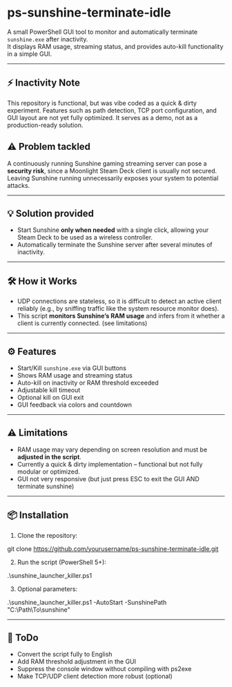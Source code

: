# ps-sunshine-terminate-idle

A small PowerShell GUI tool to monitor and automatically terminate `sunshine.exe` after inactivity.  
It displays RAM usage, streaming status, and provides auto-kill functionality in a simple GUI.

---
## ⚡ Inactivity Note
This repository is functional, but was vibe coded as a quick & dirty experiment.
Features such as path detection, TCP port configuration, and GUI layout are not yet fully optimized.
It serves as a demo, not as a production-ready solution.

## ⚠️ Problem tackled

A continuously running Sunshine gaming streaming server can pose a **security risk**, since a Moonlight Steam Deck client is usually not secured.  
Leaving Sunshine running unnecessarily exposes your system to potential attacks.

---

## 💡 Solution provided

- Start Sunshine **only when needed** with a single click, allowing your Steam Deck to be used as a wireless controller.  
- Automatically terminate the Sunshine server after several minutes of inactivity.

---

## 🛠 How it Works

- UDP connections are stateless, so it is difficult to detect an active client reliably (e.g., by sniffing traffic like the system resource monitor does).  
- This script **monitors Sunshine’s RAM usage** and infers from it whether a client is currently connected. (see limitations)

---

## ⚙️ Features

- Start/Kill `sunshine.exe` via GUI buttons  
- Shows RAM usage and streaming status  
- Auto-kill on inactivity or RAM threshold exceeded  
- Adjustable kill timeout  
- Optional kill on GUI exit  
- GUI feedback via colors and countdown

---

## ⚠️ Limitations

- RAM usage may vary depending on screen resolution and must be **adjusted in the script**.  
- Currently a quick & dirty implementation – functional but not fully modular or optimized.
- GUI not very responsive (but just press ESC to exit the GUI AND terminate sunshine)

---

## 📦 Installation

1. Clone the repository:

git clone https://github.com/yourusername/ps-sunshine-terminate-idle.git

2. Run the script (PowerShell 5+):

.\sunshine_launcher_killer.ps1

3. Optional parameters:

.\sunshine_launcher_killer.ps1 -AutoStart -SunshinePath "C:\Path\To\sunshine"

---

## 📝 ToDo

- Convert the script fully to English
- Add RAM threshold adjustment in the GUI
- Suppress the console window without compiling with ps2exe
- Make TCP/UDP client detection more robust (optional)
